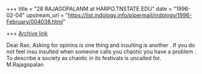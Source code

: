 +++
title = "28 RAJAGOPALANM at HARPO.TNSTATE.EDU"
date = "1996-02-04"
upstream_url = "https://list.indology.info/pipermail/indology/1996-February/004038.html"

+++
[Archive link](https://list.indology.info/pipermail/indology/1996-February/004038.html)

Dear Rao,
Asking for opinins is one thing and insulting is another . If you do not feel insu
insulted when someone calls you chaotic you have a problem . To describe a society as
chaotic in its festivals is uncalled for. M.Rajagopalan




